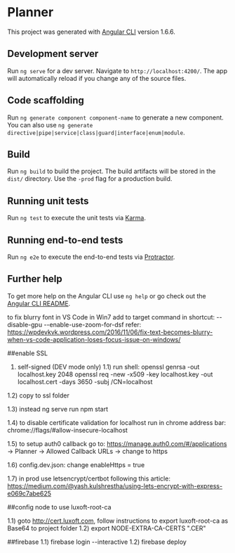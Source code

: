 # Planner

This project was generated with [Angular CLI](https://github.com/angular/angular-cli) version 1.6.6.

## Development server

Run `ng serve` for a dev server. Navigate to `http://localhost:4200/`. The app will automatically reload if you change any of the source files.

## Code scaffolding

Run `ng generate component component-name` to generate a new component. You can also use `ng generate directive|pipe|service|class|guard|interface|enum|module`.

## Build

Run `ng build` to build the project. The build artifacts will be stored in the `dist/` directory. Use the `-prod` flag for a production build.

## Running unit tests

Run `ng test` to execute the unit tests via [Karma](https://karma-runner.github.io).

## Running end-to-end tests

Run `ng e2e` to execute the end-to-end tests via [Protractor](http://www.protractortest.org/).

## Further help 

To get more help on the Angular CLI use `ng help` or go check out the [Angular CLI README](https://github.com/angular/angular-cli/blob/master/README.md).

to fix blurry font in VS Code in Win7 add to target command in shortcut: --disable-gpu --enable-use-zoom-for-dsf
refer: https://wpdevkvk.wordpress.com/2016/11/06/fix-text-becomes-blurry-when-vs-code-application-loses-focus-issue-on-windows/

##enable SSL

1) self-signed (DEV mode only)
1.1) run shell:
openssl genrsa -out localhost.key 2048
openssl req -new -x509 -key localhost.key -out localhost.cert -days 3650 -subj /CN=localhost

1.2) copy to ssl folder

1.3) instead ng serve run npm start

1.4) to disable certificate validation for localhost run in chrome address bar: 
chrome://flags/#allow-insecure-localhost

1.5) to setup auth0 callback go to: https://manage.auth0.com/#/applications -> Planner -> Allowed Callback URLs -> change to https

1.6) config.dev.json:
    change enableHttps = true

1.7) in prod use letsencrypt/certbot following this article: https://medium.com/@yash.kulshrestha/using-lets-encrypt-with-express-e069c7abe625

##config node to use luxoft-root-ca

1.1) goto http://cert.luxoft.com, follow instructions to export luxoft-root-ca as Base64 to project folder
1.2) export NODE-EXTRA-CA-CERTS "<your cert file name>.CER"

##firebase
1.1) firebase login --interactive 
1.2) firebase deploy





